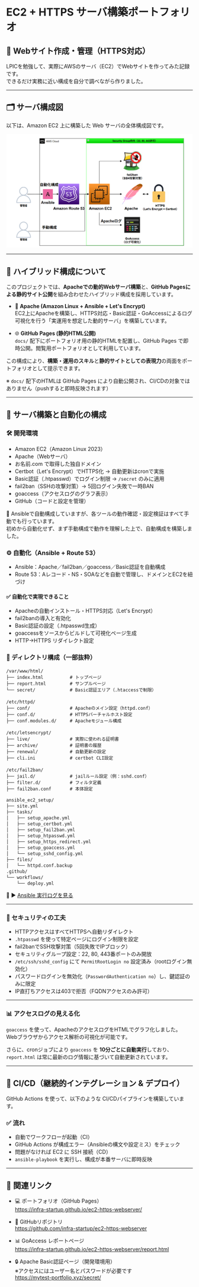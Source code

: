 # EC2 + HTTPS サーバ構築ポートフォリオ

## 🔧 Webサイト作成・管理（HTTPS対応）

LPICを勉強して、実際にAWSのサーバ（EC2）でWebサイトを作ってみた記録です。  
できるだけ実務に近い構成を自分で調べながら作りました。

---

## 🗂 サーバ構成図

以下は、Amazon EC2 上に構築した Web サーバの全体構成図です。

![EC2を含むWebサーバ全体の構成](images/infra-architecture.png)

---

## 🧩 ハイブリッド構成について

このプロジェクトでは、**Apacheでの動的Webサーバ構築**と、**GitHub Pagesによる静的サイト公開**を組み合わせたハイブリッド構成を採用しています。

- 🔧 **Apache (Amazon Linux + Ansible + Let's Encrypt)**  
  EC2上にApacheを構築し、HTTPS対応・Basic認証・GoAccessによるログ可視化を行う「実運用を想定した動的サーバ」を構築しています。

- 🌐 **GitHub Pages (静的HTML公開)**  
  `docs/` 配下にポートフォリオ用の静的HTMLを配置し、GitHub Pages で即時公開。閲覧用ポートフォリオとして利用しています。

この構成により、**構築・運用のスキル**と**静的サイトとしての表現力**の両面をポートフォリオとして提示できます。

※ `docs/` 配下のHTMLは GitHub Pages により自動公開され、CI/CDの対象ではありません（pushすると即時反映されます）

---

## 🔧 サーバ構築と自動化の構成

### 🛠 開発環境

- Amazon EC2（Amazon Linux 2023）
- Apache（Webサーバ）
- お名前.com で取得した独自ドメイン
- Certbot（Let's Encrypt）でHTTPS化 → 自動更新はcronで実施
- Basic認証（.htpasswd）でログイン制限 → `/secret` のみに適用
- fail2ban（SSHの攻撃対策）→ 5回ログイン失敗で一時BAN
- goaccess（アクセスログのグラフ表示）
- GitHub（コードと設定を管理）

🔸 Ansibleで自動構成していますが、各ツールの動作確認・設定検証はすべて手動でも行っています。  
初めから自動化せず、まず手動構成で動作を理解した上で、自動構成を構築しました。

### ⚙️ 自動化（Ansible + Route 53）

- Ansible：Apache／fail2ban／goaccess／Basic認証を自動構成
- Route 53：Aレコード・NS・SOAなどを自動で管理し、ドメインとEC2を紐づけ

#### ✅ 自動化で実現できること
- Apacheの自動インストール・HTTPS対応（Let's Encrypt）
- fail2banの導入と有効化
- Basic認証の設定（.htpasswd生成）
- goaccessをソースからビルドして可視化ページ生成
- HTTP→HTTPS リダイレクト設定

### 📁 ディレクトリ構成（一部抜粋）

```plaintext
/var/www/html/
├── index.html          # トップページ
├── report.html         # サンプルページ
└── secret/             # Basic認証エリア（.htaccessで制限）

/etc/httpd/
├── conf/               # Apacheのメイン設定（httpd.conf）
├── conf.d/             # HTTPSバーチャルホスト設定
├── conf.modules.d/     # Apacheモジュール構成

/etc/letsencrypt/
├── live/               # 実際に使われる証明書
├── archive/            # 証明書の履歴
├── renewal/            # 自動更新の設定
├── cli.ini             # certbot CLI設定

/etc/fail2ban/
├── jail.d/             # jailルール設定（例：sshd.conf）
├── filter.d/           # フィルタ定義
├── fail2ban.conf       # 本体設定
```

```plaintext
ansible_ec2_setup/
├── site.yml
├── tasks/
│   ├── setup_apache.yml
│   ├── setup_certbot.yml
│   ├── setup_fail2ban.yml
│   ├── setup_htpasswd.yml
│   ├── setup_https_redirect.yml
│   ├── setup_goaccess.yml
│   └── setup_sshd_config.yml
├── files/
│   └── httpd.conf.backup
.github/
└── workflows/
    └── deploy.yml
```

📄 ▶ [Ansible 実行ログを見る](ansible-output.txt)

---

### 🔐 セキュリティの工夫

- HTTPアクセスはすべてHTTPSへ自動リダイレクト
- `.htpasswd` を使って特定ページにログイン制限を設定
- fail2banでSSH攻撃対策（5回失敗でIPブロック）
- セキュリティグループ設定：22, 80, 443番ポートのみ開放
- `/etc/ssh/sshd_config` にて `PermitRootLogin no` 設定済み（rootログイン無効化）
- パスワードログインを無効化（`PasswordAuthentication no`）し、鍵認証のみに限定
- IP直打ちアクセスは403で拒否（FQDNアクセスのみ許可）

---

### 📊 アクセスログの見える化

`goaccess` を使って、ApacheのアクセスログをHTMLでグラフ化しました。  
Webブラウザからアクセス解析の可視化が可能です。

さらに、cronジョブにより `goaccess` を **10分ごとに自動実行**しており、  
`report.html` は常に最新のログ情報に基づいて自動更新されています。

---

## 🚀 CI/CD（継続的インテグレーション & デプロイ）

GitHub Actions を使って、以下のような CI/CDパイプラインを構築しています。

### ✅ 流れ
- 自動でワークフローが起動（CI）
- GitHub Actions が構成エラー（Ansibleの構文や設定ミス）をチェック
- 問題がなければ EC2 に SSH 接続（CD）
- `ansible-playbook` を実行し、構成が本番サーバに即時反映

---

## 🔗 関連リンク

- 💻 ポートフォリオ（GitHub Pages）  
  https://infra-startup.github.io/ec2-https-webserver/

- 📘 GitHubリポジトリ  
  https://github.com/infra-startup/ec2-https-webserver

- 📊 GoAccess レポートページ  
  https://infra-startup.github.io/ec2-https-webserver/report.html

- 🔒 Apache Basic認証ページ（開発環境用）  
  ※アクセスにはユーザー名とパスワードが必要です  
  https://mytest-portfolio.xyz/secret/

